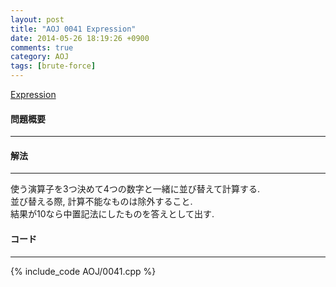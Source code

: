 ```yaml
---
layout: post
title: "AOJ 0041 Expression"
date: 2014-05-26 18:19:26 +0900
comments: true
category: AOJ
tags: [brute-force]
---
```


[Expression](http://judge.u-aizu.ac.jp/onlinejudge/description.jsp?id=0041)

#### 問題概要

****

#### 解法

****

使う演算子を3つ決めて4つの数字と一緒に並び替えて計算する.  
並び替える際, 計算不能なものは除外すること.  
結果が10なら中置記法にしたものを答えとして出す.  

#### コード

****

{% include_code AOJ/0041.cpp %}
